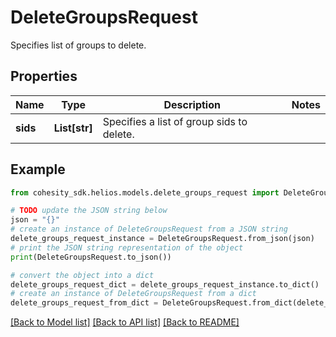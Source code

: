 # DeleteGroupsRequest

Specifies list of groups to delete.

## Properties

Name | Type | Description | Notes
------------ | ------------- | ------------- | -------------
**sids** | **List[str]** | Specifies a list of group sids to delete. | 

## Example

```python
from cohesity_sdk.helios.models.delete_groups_request import DeleteGroupsRequest

# TODO update the JSON string below
json = "{}"
# create an instance of DeleteGroupsRequest from a JSON string
delete_groups_request_instance = DeleteGroupsRequest.from_json(json)
# print the JSON string representation of the object
print(DeleteGroupsRequest.to_json())

# convert the object into a dict
delete_groups_request_dict = delete_groups_request_instance.to_dict()
# create an instance of DeleteGroupsRequest from a dict
delete_groups_request_from_dict = DeleteGroupsRequest.from_dict(delete_groups_request_dict)
```
[[Back to Model list]](../README.md#documentation-for-models) [[Back to API list]](../README.md#documentation-for-api-endpoints) [[Back to README]](../README.md)



